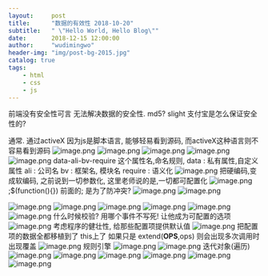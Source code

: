 ```yaml
---
layout:     post
title:      "数据的有效性 2018-10-20"
subtitle:   " \"Hello World, Hello Blog\""
date:       2018-12-15 12:00:00
author:     "wudimingwo"
header-img: "img/post-bg-2015.jpg"
catalog: true
tags:
    - html
    - css
    - js
---
```




前端没有安全性可言
无法解决数据的安全性.
md5? slight
支付宝是怎么保证安全性的?

通常. 通过activeX
因为js是脚本语言,
能够轻易看到源码,
而activeX这种语言则不容易看到源码
![image.png](https://upload-images.jianshu.io/upload_images/13637909-8ca25289fab3153c.png?imageMogr2/auto-orient/strip%7CimageView2/2/w/1240)
![image.png](https://upload-images.jianshu.io/upload_images/13637909-b6271b08750b27ff.png?imageMogr2/auto-orient/strip%7CimageView2/2/w/1240)
![image.png](https://upload-images.jianshu.io/upload_images/13637909-4e34926d2d73ec08.png?imageMogr2/auto-orient/strip%7CimageView2/2/w/1240)
![image.png](https://upload-images.jianshu.io/upload_images/13637909-93a646439b8f188c.png?imageMogr2/auto-orient/strip%7CimageView2/2/w/1240)
![image.png](https://upload-images.jianshu.io/upload_images/13637909-8a84d13a177ba4d4.png?imageMogr2/auto-orient/strip%7CimageView2/2/w/1240)
data-ali-bv-require
这个属性名,命名规则,
data : 私有属性,自定义属性
ali : 公司名
bv : 框架名, 模块名
require : 语义化
 ![image.png](https://upload-images.jianshu.io/upload_images/13637909-72a633f2d98c143c.png?imageMogr2/auto-orient/strip%7CimageView2/2/w/1240)
把硬编码,变成软编码,
之前说到一切参数化,
这里老师说的是,一切都可配置化
![image.png](https://upload-images.jianshu.io/upload_images/13637909-60b1cc2b53e31f2e.png?imageMogr2/auto-orient/strip%7CimageView2/2/w/1240)
;$(function(){}) 前面的; 是为了防冲突?
![image.png](https://upload-images.jianshu.io/upload_images/13637909-7d7c25b0c92c602a.png?imageMogr2/auto-orient/strip%7CimageView2/2/w/1240)
![image.png](https://upload-images.jianshu.io/upload_images/13637909-063b0a8c4acb5e95.png?imageMogr2/auto-orient/strip%7CimageView2/2/w/1240)

![image.png](https://upload-images.jianshu.io/upload_images/13637909-98dc7151aa4db2a4.png?imageMogr2/auto-orient/strip%7CimageView2/2/w/1240)
![image.png](https://upload-images.jianshu.io/upload_images/13637909-47cf3a920b21681a.png?imageMogr2/auto-orient/strip%7CimageView2/2/w/1240)
![image.png](https://upload-images.jianshu.io/upload_images/13637909-e2196f6ee69a74d2.png?imageMogr2/auto-orient/strip%7CimageView2/2/w/1240)
![image.png](https://upload-images.jianshu.io/upload_images/13637909-08b2ef15bc7c65ed.png?imageMogr2/auto-orient/strip%7CimageView2/2/w/1240)
![image.png](https://upload-images.jianshu.io/upload_images/13637909-185ce52c3b94dfd6.png?imageMogr2/auto-orient/strip%7CimageView2/2/w/1240)
![image.png](https://upload-images.jianshu.io/upload_images/13637909-d78e46b838bdcd7a.png?imageMogr2/auto-orient/strip%7CimageView2/2/w/1240)
什么时候校验?
用哪个事件不写死!
让他成为可配置的选项
![image.png](https://upload-images.jianshu.io/upload_images/13637909-c05fbee667db6ce8.png?imageMogr2/auto-orient/strip%7CimageView2/2/w/1240)
考虑程序的健壮性,
给那些配置项提供默认值
![image.png](https://upload-images.jianshu.io/upload_images/13637909-a76a7a2b835da945.png?imageMogr2/auto-orient/strip%7CimageView2/2/w/1240)
把配置项的数据全都移植到了 this上了
如果只是 extend(__OPS__,ops) 则会出现多次调用时出现覆盖
![image.png](https://upload-images.jianshu.io/upload_images/13637909-09ca212435d7f9a3.png?imageMogr2/auto-orient/strip%7CimageView2/2/w/1240)
规则引擎
![image.png](https://upload-images.jianshu.io/upload_images/13637909-a353be2f83fdfb09.png?imageMogr2/auto-orient/strip%7CimageView2/2/w/1240)
![image.png](https://upload-images.jianshu.io/upload_images/13637909-d29df9a295e0e58a.png?imageMogr2/auto-orient/strip%7CimageView2/2/w/1240)
迭代对象(遍历)
![image.png](https://upload-images.jianshu.io/upload_images/13637909-2b96dd56cf82d67a.png?imageMogr2/auto-orient/strip%7CimageView2/2/w/1240)
![image.png](https://upload-images.jianshu.io/upload_images/13637909-a0e9cfb2121cd080.png?imageMogr2/auto-orient/strip%7CimageView2/2/w/1240)
![image.png](https://upload-images.jianshu.io/upload_images/13637909-4f596181e5378671.png?imageMogr2/auto-orient/strip%7CimageView2/2/w/1240)
![image.png](https://upload-images.jianshu.io/upload_images/13637909-dc527c9b69c48cbf.png?imageMogr2/auto-orient/strip%7CimageView2/2/w/1240)
![image.png](https://upload-images.jianshu.io/upload_images/13637909-e16988bf44a30834.png?imageMogr2/auto-orient/strip%7CimageView2/2/w/1240)
![image.png](https://upload-images.jianshu.io/upload_images/13637909-93f4f8f69bf28575.png?imageMogr2/auto-orient/strip%7CimageView2/2/w/1240)
